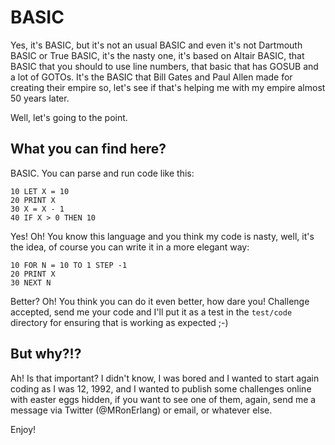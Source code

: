 # BASIC

Yes, it's BASIC, but it's not an usual BASIC and even it's not Dartmouth
BASIC or True BASIC, it's the nasty one, it's based on Altair BASIC, that
BASIC that you should to use line numbers, that basic that has GOSUB and
a lot of GOTOs. It's the BASIC that Bill Gates and Paul Allen made for
creating their empire so, let's see if that's helping me with my empire
almost 50 years later.

Well, let's going to the point.

## What you can find here?

BASIC. You can parse and run code like this:

```BASIC
10 LET X = 10
20 PRINT X
30 X = X - 1
40 IF X > 0 THEN 10
```

Yes! Oh! You know this language and you think my code is nasty, well, it's
the idea, of course you can write it in a more elegant way:

```BASIC
10 FOR N = 10 TO 1 STEP -1
20 PRINT X
30 NEXT N
```

Better? Oh! You think you can do it even better, how dare you! Challenge
accepted, send me your code and I'll put it as a test in the `test/code`
directory for ensuring that is working as expected ;-)

## But why?!?

Ah! Is that important? I didn't know, I was bored and I wanted to start
again coding as I was 12, 1992, and I wanted to publish some challenges
online with easter eggs hidden, if you want to see one of them, again,
send me a message via Twitter (@MRonErlang) or email, or whatever else.

Enjoy!
